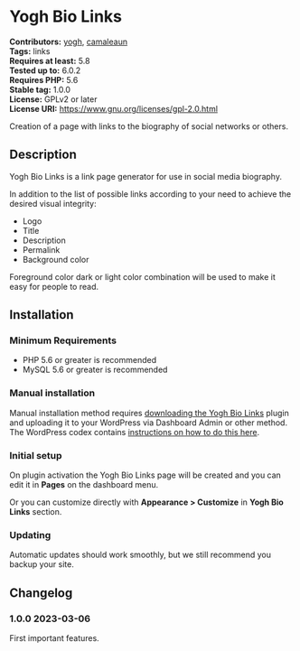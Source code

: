 # Yogh Bio Links #
**Contributors:** [yogh](https://profiles.wordpress.org/yogh/), [camaleaun](https://profiles.wordpress.org/camaleaun/)  
**Tags:** links  
**Requires at least:** 5.8  
**Tested up to:** 6.0.2  
**Requires PHP:** 5.6  
**Stable tag:** 1.0.0  
**License:** GPLv2 or later  
**License URI:** https://www.gnu.org/licenses/gpl-2.0.html  

Creation of a page with links to the biography of social networks or others.

## Description ##

Yogh Bio Links is a link page generator for use in social media biography.

In addition to the list of possible links according to your need to achieve the desired visual integrity:

- Logo
- Title
- Description
- Permalink
- Background color

Foreground color dark or light color combination will be used to make it easy for people to read.

## Installation ##

### Minimum Requirements ###

* PHP 5.6 or greater is recommended
* MySQL 5.6 or greater is recommended

### Manual installation ###

Manual installation method requires [downloading the Yogh Bio Links](https://yogh.github.io/yogh-bio-links/dist/yogh-bio-links.latest.zip) plugin and uploading it to your WordPress via Dashboard Admin or other method. The WordPress codex contains [instructions on how to do this here](https://wordpress.org/support/article/managing-plugins/#manual-plugin-installation).

### Initial setup ###

On plugin activation the Yogh Bio Links page will be created and you can edit it in **Pages** on the dashboard menu.

Or you can customize directly with **Appearance > Customize** in **Yogh Bio Links** section.

### Updating ###

Automatic updates should work smoothly, but we still recommend you backup your site.

## Changelog ##

### 1.0.0 2023-03-06 ###

First important features.
